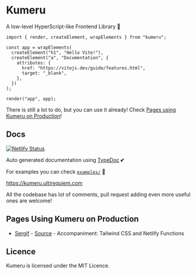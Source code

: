 # Kumeru

A low-level HyperScript-like Frontend Library 🚀

```
import { render, createElement, wrapElements } from "kumeru";

const app = wrapElements(
  createElement("h1", "Hello Vite!"),
  createElement("a", "Documentation", {
    attributes: {
      href: "https://vitejs.dev/guide/features.html",
      target: "_blank",
    },
  })
);

render("app", app);
```

There is still a lot to do, but you can use it already! Check
[Pages using Kumeru on Production](#pages-using-kumeru-on-production)!

## Docs

[![Netlify Status](https://api.netlify.com/api/v1/badges/1690f536-142e-41ff-8520-2c34149bc7a3/deploy-status)](https://app.netlify.com/sites/kumeru/deploys)

Auto generated documentation using [TypeDoc](https://typedoc.org) 💕

For examples you can check [`examples/`](./examples) 📂

https://kumeru.ultirequiem.com

All the codebase has lot of comments, pull request adding even more useful ones
are welcome!

## Pages Using Kumeru on Production

- [Sergif](https://sergif.ultirequiem.com/) -
  [Source](https://github.com/UltiRequiem/sergif) - Accompaniment: Tailwind CSS
  and Netlify Functions

## Licence

Kumeru is licensed under the MIT Licence.
